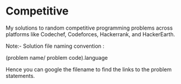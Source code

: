 # Competitive
 
My solutions to random competitive programming problems across platforms like Codechef, Codeforces, Hackerrank, and HackerEarth.

Note:- 
Solution file naming convention : 

(problem name/ problem code).language

Hence you can google the filename to find the links to the problem statements.
